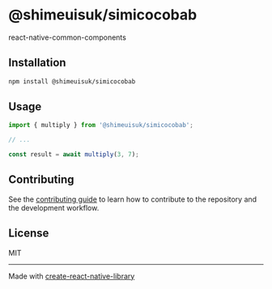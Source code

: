 # @shimeuisuk/simicocobab

react-native-common-components

## Installation

```sh
npm install @shimeuisuk/simicocobab
```

## Usage

```js
import { multiply } from '@shimeuisuk/simicocobab';

// ...

const result = await multiply(3, 7);
```

## Contributing

See the [contributing guide](CONTRIBUTING.md) to learn how to contribute to the repository and the development workflow.

## License

MIT

---

Made with [create-react-native-library](https://github.com/callstack/react-native-builder-bob)
